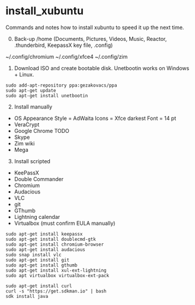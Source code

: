# install_xubuntu
Commands and notes how to install xubuntu to speed it up the next time.

0. Back-up /home (Documents, Pictures, Videos, Music, Reactor, .thunderbird, KeepassX key file, .config)

~/.config/chromium
~/.config/xfce4
~/.config/zim

1. Download ISO and create bootable disk. Unetbootin works on Windows + Linux.
```
sudo add-apt-repository ppa:gezakovacs/ppa
sudo apt-get update
sudo apt-get install unetbootin
```
2. Install manually
- OS
Appearance
Style = AdWaita
Icons = Xfce darkest
Font = 14 pt
- VeraCrypt
- Google Chrome
TODO
- Skype
- Zim wiki
- Mega

3. Install scripted
- KeePassX
- Double Commander
- Chromium
- Audacious
- VLC
- git
- GThumb
- Lightning calendar
- Virtualbox (must confirm EULA manually)
```
sudo apt-get install keepassx
sudo apt-get install doublecmd-gtk
sudo apt-get install chromium-browser
sudo apt-get install audacious
sudo snap install vlc
sudo apt-get install git
sudo apt-get install gthumb
sudo apt-get install xul-ext-lightning
sudo apt virtualbox virtualbox-ext-pack

sudo apt-get install curl
curl -s "https://get.sdkman.io" | bash
sdk install java
```

